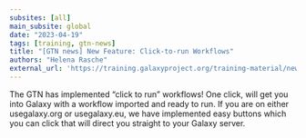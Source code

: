```yaml
---
subsites: [all]
main_subsite: global
date: "2023-04-19"
tags: [training, gtn-news]
title: "[GTN news] New Feature: Click-to-run Workflows"
authors: "Helena Rasche"
external_url: 'https://training.galaxyproject.org/training-material/news/2023/04/19/click-to-run.html'
---
```


The GTN has implemented “click to run” workflows! One click, will get you into Galaxy with a workflow imported and ready to run. If you are on either usegalaxy.org or usegalaxy.eu, we have implemented easy buttons which you can click that will direct you straight to your Galaxy server.

